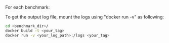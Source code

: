 For each benchmark:

To get the output log file, mount the logs using "docker run -v" as following:
```bash
cd <benchmark_dir>/  
docker build -t <your_tag>   
docker run -v <your_log_path>:/logs <your_tag>
```

